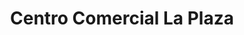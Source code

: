 ---
title: "Centro Comercial La Plaza"
url: /badajoz/centro-comercial-la-plaza/
shop: Supermarkt
---
